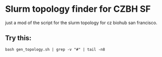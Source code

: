 # Slurm topology finder for CZBH SF 

just a mod of the script for the slurm topology for cz biohub san francisco.


## Try this:
`bash gen_topology.sh | grep -v "#" | tail -n8`
